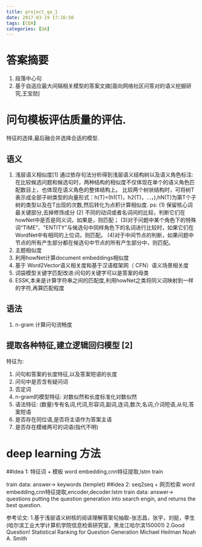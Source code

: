 ```yaml
---
title: project_qa_1
date: 2017-03-19 17:16:50
tags: [CQA]
categories: [QA]
---
```

# 答案摘要
1. 段落中心句
2. 基于自适应最大间隔相关模型的答案文摘[面向网络社区问答对的语义挖掘研究,王宝勋]

# 问句模板评估质量的评估.
特征的选择,最后融合并选择合适的模型.
## 语义
1. 浅层语义相似度[1]
通过依存句法分析得到浅层语义结构树以及语义角色标注:
在比较候选问题和候选句时，两种结构的相似度不仅体现在单个的语义角色匹配数目上，也体现在语义角色的整体结构上。
比较两个树状结构时，可将树T表示成全部子树类型的向量形式：h(T)=(h1(T)，h2(T)，…，),hN(T)为第T个子树的类型以及在T出现的次数,然后转化为点积计算相似度.
ps: (1) 保留核心词最关键部分,去掉修饰成分
    (2) 不同的动词或者名词间的比较，判断它们在howNet中是否是同义词，如果是，则匹配；
    (3)对于问题中某个角色下的特殊词“TIME”、"ENTITY”与候选句中同样角色下的名词进行比较时，如果它们在WordNet中有相同的上位词，则匹配。
    (4)对于中间节点的判断，如果问题中节点的所有产生部分都在候选句中节点的所有产生部分中，则匹配。
2. 主题相似度
3. 利用howNet计算document embeddings相似度
4. 基于 Word2Vector语义相关度和基于汉语框架网（ CFN）语义场景相关度
5. 词袋模型关键字匹配改进:问句的关键字可以是答案的母类
6. ESSK,本来是计算字符串之间的匹配度,利用howNet之类将同义词映射到一样的字符,再算匹配程度

## 语法
1. n-gram 计算问句流畅度

## 提取各种特征,建立逻辑回归模型 [2]
特征为:
1. 问句和答案的长度特征,以及答案短语的长度
2. 问句中是否含有疑问词
3. 否定词
4. n-gram的模型特征: 对数似然和长度标准化对数似然
5. 语法特征: (数量)专有名词,代词,形容词,副词,连词,数次,名词,介词短语,从句,答案短语
6. 是否存在同位语,是否将主语作为答案主语
7. 是否存在模棱两可的词语(指代不明)


# deep learning 方法
##idea 1: 特征词 + 模板
word embedding,cnn特征提取,lstm train

train data:  answer->  keywords  (templet)
##idea 2: seq2seq + 网页检索
word embedding,cnn特征提取,encoder,decoder:lstm
train data:  answer-> questions
putting the question generation into search engin, and returns the best question.

 参考论文:
 1.基于浅层语义树核的阅读理解答案句抽取-张志昌，张宇，刘挺，李生
(哈尔滨工业大学计算机学院信息检索研究室，黑龙江哈尔滨150001)
 2.Good Question! Statistical Ranking for Question Generation
Michael Heilman Noah A. Smith
